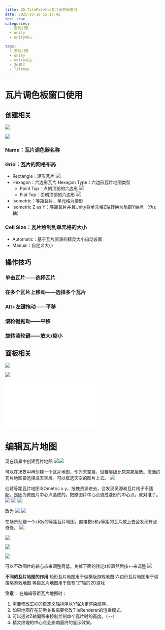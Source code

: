 ```yaml
---
title: 25.TilePalette瓦片调色板窗口
date: 2025-03-16 15:17:41
toc: true
categories:
  - 游戏引擎
  - unity
  - unity核心

tags:
  - 游戏引擎
  - unity
  - unity核心
  - 2d相关
  - Tilemap
---
```


# 瓦片调色板窗口使用
## 创建相关


![](25.TilePalette瓦片调色板窗口/file-20250316153627139.png)

![](25.TilePalette瓦片调色板窗口/file-20250316153645072.png)

### Name：瓦片调色器名称

### Grid：瓦片的网格布局 
- Rectangle：矩形瓦片 
  ![](25.TilePalette瓦片调色板窗口/file-20250316154043813.png)
- Hexagon：六边形瓦片 
  Hexagon Type：六边形瓦片地图类型 
    - Point Top：点朝顶部的六边形 
      ![](25.TilePalette瓦片调色板窗口/file-20250316154203972.png)
    - Flat Top：面朝顶部的六边形 
      ![](25.TilePalette瓦片调色板窗口/file-20250316154226652.png)
- Isometric：等距瓦片，单元格为菱形 
- Isometric Z as Y：等距瓦片并且Unity将单元格Z轴转换为局部Y坐标  （伪z轴）

### Cell Size：瓦片绘制到单元格的大小 
- Automatic：基于瓦片资源的精灵大小自动设置 
- Manual：自定义大小

## 操作技巧

### 单击瓦片——选择瓦片

### 在多个瓦片上移动——选择多个瓦片

### Alt+左键拖动——平移

### 滚轮键拖动——平移

### 旋转滚轮键——放大/缩小

## 面板相关
![](25.TilePalette瓦片调色板窗口/file-20250316163109437.png)


![](25.TilePalette瓦片调色板窗口/file-20250316163123612.png)


<iframe src="//player.bilibili.com/player.html?isOutside=true&aid=492255944&bvid=BV13N411t76k&cid=1316657838&p=1" scrolling="no" border="0" frameborder="no" framespacing="0" allowfullscreen="true" ></iframe>

# 编辑瓦片地图
现在场景中创建瓦片地图
![](25.TilePalette瓦片调色板窗口/file-20250316175210717.png)![](25.TilePalette瓦片调色板窗口/file-20250316175345077.png)

可以在场景中再创建一个瓦片地图，作为天空层，设置层级比原来那层低。激活的瓦片地图要选择成天空层。可以框选天空的图片上去。
![](25.TilePalette瓦片调色板窗口/file-20250316175910082.png)

创建等距瓦片地图ISOmetric x y，拖拽资源进去，会发现资源和瓦片格子不适配。是因为原图片中心点造成的。把原图片中心点调成菱形的中心点。就对准了。
![](25.TilePalette瓦片调色板窗口/file-20250316180347931.png)
![](25.TilePalette瓦片调色板窗口/file-20250316180420422.png)
![](25.TilePalette瓦片调色板窗口/file-20250316180440237.png)

改为
![](25.TilePalette瓦片调色板窗口/file-20250316180522197.png)
![](25.TilePalette瓦片调色板窗口/file-20250316180541833.png)

在场景创建一个z和y的等距瓦片地图，直接把z和y等距的瓦片放上去会发现有点奇怪。
![](25.TilePalette瓦片调色板窗口/file-20250316182040028.png)

![](25.TilePalette瓦片调色板窗口/file-20250316182228299.png)

![](25.TilePalette瓦片调色板窗口/file-20250316182328080.png)


![](25.TilePalette瓦片调色板窗口/file-20250316182337759.png)


可以不改图片的轴心点来调整高低，关掉下面的锁定z位置然后按+-来调整
![](25.TilePalette瓦片调色板窗口/file-20250316182551356.png)

**不同的瓦片地图的作用**
矩形瓦片地图用于做横版游戏地图
六边形瓦片地图用于做策略游戏地图
等距瓦片地图用于做有”Z”轴的2D游戏


**注意：**
在编辑等距瓦片地图时：
1. 需要修改工程的自定义轴排序以Y轴决定渲染顺序。
2. 如果地图存在前后关系需要修改TileRenderer的渲染模式。
3. 可以通过Z轴偏移来控制绘制单个瓦片时的高度。（+-）
4. 精灵纹理的中心点会影响最终的显示效果。